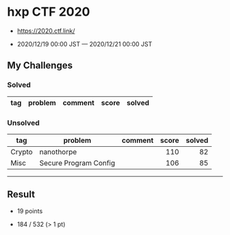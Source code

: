 # hxp CTF 2020

* https://2020.ctf.link/

* 2020/12/19 00:00 JST — 2020/12/21 00:00 JST

## My Challenges

### Solved

| tag    | problem                                | comment                      | score | solved |
| ------ | -------------------------------------- | ---------------------------- | ----: | -----: |

### Unsolved

| tag    | problem               | comment | score | solved |
| ------ | --------------------- | ------- | ----: | -----: |
| Crypto | nanothorpe            |         | 110   | 82     |
| Misc   | Secure Program Config |         | 106   | 85     |

---

## Result

* 19 points

* 184 / 532 (> 1 pt)